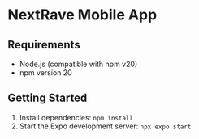 # NextRave Mobile App

## Requirements

- Node.js (compatible with npm v20)
- npm version 20

## Getting Started

1. Install dependencies:
   `npm install`
2. Start the Expo development server:
   `npx expo start`
